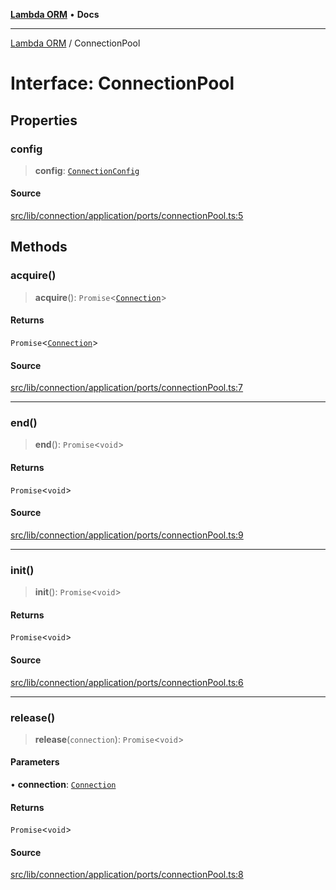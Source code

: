 [**Lambda ORM**](../README.md) • **Docs**

***

[Lambda ORM](../README.md) / ConnectionPool

# Interface: ConnectionPool

## Properties

### config

> **config**: [`ConnectionConfig`](ConnectionConfig.md)

#### Source

[src/lib/connection/application/ports/connectionPool.ts:5](https://github.com/lambda-orm/lambdaorm/blob/2cf61312276d569f6a73ea73b37f46a3cafdcc80/src/lib/connection/application/ports/connectionPool.ts#L5)

## Methods

### acquire()

> **acquire**(): `Promise`\<[`Connection`](Connection.md)\>

#### Returns

`Promise`\<[`Connection`](Connection.md)\>

#### Source

[src/lib/connection/application/ports/connectionPool.ts:7](https://github.com/lambda-orm/lambdaorm/blob/2cf61312276d569f6a73ea73b37f46a3cafdcc80/src/lib/connection/application/ports/connectionPool.ts#L7)

***

### end()

> **end**(): `Promise`\<`void`\>

#### Returns

`Promise`\<`void`\>

#### Source

[src/lib/connection/application/ports/connectionPool.ts:9](https://github.com/lambda-orm/lambdaorm/blob/2cf61312276d569f6a73ea73b37f46a3cafdcc80/src/lib/connection/application/ports/connectionPool.ts#L9)

***

### init()

> **init**(): `Promise`\<`void`\>

#### Returns

`Promise`\<`void`\>

#### Source

[src/lib/connection/application/ports/connectionPool.ts:6](https://github.com/lambda-orm/lambdaorm/blob/2cf61312276d569f6a73ea73b37f46a3cafdcc80/src/lib/connection/application/ports/connectionPool.ts#L6)

***

### release()

> **release**(`connection`): `Promise`\<`void`\>

#### Parameters

• **connection**: [`Connection`](Connection.md)

#### Returns

`Promise`\<`void`\>

#### Source

[src/lib/connection/application/ports/connectionPool.ts:8](https://github.com/lambda-orm/lambdaorm/blob/2cf61312276d569f6a73ea73b37f46a3cafdcc80/src/lib/connection/application/ports/connectionPool.ts#L8)
